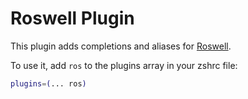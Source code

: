 # Roswell Plugin

This plugin adds completions and aliases for [Roswell](https://ghproxy.com/https://github.com/roswell/roswell/).

To use it, add `ros` to the plugins array in your zshrc file:

```zsh
plugins=(... ros)
```

